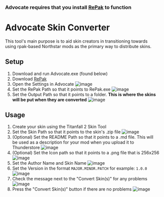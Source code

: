 ### **Advocate requires that you install [RePak](https://github.com/r-ex/RePak/releases) to function**

# Advocate Skin Converter

This tool's main purpose is to aid skin creators in transitioning towards using rpak-based Northstar mods as the primary way to distribute skins.

## Setup

1. Download and run Advocate.exe (found below)
2. Download [RePak](https://github.com/r-ex/RePak/releases)
3. Open the Settings in Advocate
![image](https://user-images.githubusercontent.com/66967891/190265203-60eb5920-bba4-47bd-beae-3ed855d7cd81.png)
4. Set the RePak Path so that it points to RePak.exe
![image](https://user-images.githubusercontent.com/66967891/190265432-36054dbd-d5bf-48f2-92ff-307a4cd4eb8b.png)
5. Set the Output Path so that it points to a folder. **This is where the skins will be put when they are converted**
![image](https://user-images.githubusercontent.com/66967891/190265456-154cb78e-dba5-4fec-aeb0-e325eae3360f.png)


## Usage

1. Create your skin using the Titanfall 2 Skin Tool
2. Set the Skin Path so that it points to the skin's .zip file
![image](https://user-images.githubusercontent.com/66967891/190265672-6466bef0-0bf7-4bf8-bcb6-01969e48af33.png)
3. (Optional) Set the README Path so that it points to a .md file. This will be used as a description for your mod when you upload it to Thunderstore
![image](https://user-images.githubusercontent.com/66967891/190265874-2ef601c6-384d-4022-90ec-fcb2876ea213.png)
4. (Optional) Set the Icon path so that it points to a .png file that is 256x256
![image](https://user-images.githubusercontent.com/66967891/190265885-d692cb17-c9e3-4b7b-b66d-0246d939640c.png)
5. Set the Author Name and Skin Name
![image](https://user-images.githubusercontent.com/66967891/190266008-1c4938ef-6ba3-4d14-b39e-879c45fdb042.png)
6. Set the Version in the format `MAJOR.MINOR.PATCH` for example: `1.0.0`
![image](https://user-images.githubusercontent.com/66967891/190266330-67fb86ea-e3f0-4a80-8f9b-4fd2172e9d05.png)
7. Check the message next to the "Convert Skin(s)" for any problems
![image](https://user-images.githubusercontent.com/66967891/190266349-2845bda2-3255-4112-bf05-f6ef353087cb.png)
8. Press the "Convert Skin(s)" button if there are no problems
![image](https://user-images.githubusercontent.com/66967891/190266363-160282d9-c9b2-4ccb-b0ad-c5d8c6a272ff.png)
